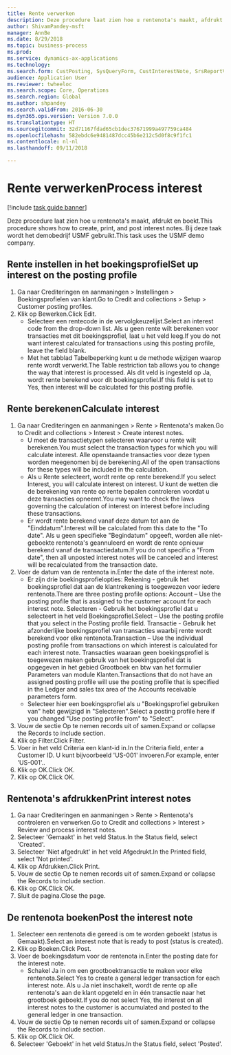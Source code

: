 ```yaml
--- 
title: Rente verwerken
description: Deze procedure laat zien hoe u rentenota's maakt, afdrukt en boekt.
author: ShivamPandey-msft
manager: AnnBe
ms.date: 8/29/2018
ms.topic: business-process
ms.prod: 
ms.service: dynamics-ax-applications
ms.technology: 
ms.search.form: CustPosting, SysQueryForm, CustInterestNote, SrsReportViewerForm
audience: Application User
ms.reviewer: twheeloc
ms.search.scope: Core, Operations
ms.search.region: Global
ms.author: shpandey
ms.search.validFrom: 2016-06-30
ms.dyn365.ops.version: Version 7.0.0
ms.translationtype: HT
ms.sourcegitcommit: 32d71167fdad65cb1dec37671999a497759ca484
ms.openlocfilehash: 582ebdc6e9481487dcc45b6e212c5d0f8c9f1fc1
ms.contentlocale: nl-nl
ms.lasthandoff: 09/11/2018

---
```

# <a name="process-interest"></a><span data-ttu-id="98230-103">Rente verwerken</span><span class="sxs-lookup"><span data-stu-id="98230-103">Process interest</span></span>

[!include [task guide banner](../../includes/task-guide-banner.md)]

<span data-ttu-id="98230-104">Deze procedure laat zien hoe u rentenota's maakt, afdrukt en boekt.</span><span class="sxs-lookup"><span data-stu-id="98230-104">This procedure shows how to create, print, and post interest notes.</span></span> <span data-ttu-id="98230-105">Bij deze taak wordt het demobedrijf USMF gebruikt.</span><span class="sxs-lookup"><span data-stu-id="98230-105">This task uses the USMF demo company.</span></span>


## <a name="set-up-interest-on-the-posting-profile"></a><span data-ttu-id="98230-106">Rente instellen in het boekingsprofiel</span><span class="sxs-lookup"><span data-stu-id="98230-106">Set up interest on the posting profile</span></span>
1. <span data-ttu-id="98230-107">Ga naar Crediteringen en aanmaningen > Instellingen > Boekingsprofielen van klant.</span><span class="sxs-lookup"><span data-stu-id="98230-107">Go to Credit and collections > Setup > Customer posting profiles.</span></span>
2. <span data-ttu-id="98230-108">Klik op Bewerken.</span><span class="sxs-lookup"><span data-stu-id="98230-108">Click Edit.</span></span>
    * <span data-ttu-id="98230-109">Selecteer een rentecode in de vervolgkeuzelijst.</span><span class="sxs-lookup"><span data-stu-id="98230-109">Select an interest code from the drop-down list.</span></span> <span data-ttu-id="98230-110">Als u geen rente wilt berekenen voor transacties met dit boekingsprofiel, laat u het veld leeg.</span><span class="sxs-lookup"><span data-stu-id="98230-110">If you do not want interest calculated for transactions using this posting profile, leave the field blank.</span></span>  
    * <span data-ttu-id="98230-111">Met het tabblad Tabelbeperking kunt u de methode wijzigen waarop rente wordt verwerkt.</span><span class="sxs-lookup"><span data-stu-id="98230-111">The Table restriction tab allows you to change the way that interest is processed.</span></span> <span data-ttu-id="98230-112">Als dit veld is ingesteld op Ja, wordt rente berekend voor dit boekingsprofiel.</span><span class="sxs-lookup"><span data-stu-id="98230-112">If this field is set to Yes, then interest will be calculated for this posting profile.</span></span>  

## <a name="calculate-interest"></a><span data-ttu-id="98230-113">Rente berekenen</span><span class="sxs-lookup"><span data-stu-id="98230-113">Calculate interest</span></span>
1. <span data-ttu-id="98230-114">Ga naar Crediteringen en aanmaningen > Rente > Rentenota's maken.</span><span class="sxs-lookup"><span data-stu-id="98230-114">Go to Credit and collections > Interest > Create interest notes.</span></span>
    * <span data-ttu-id="98230-115">U moet de transactietypen selecteren waarvoor u rente wilt berekenen.</span><span class="sxs-lookup"><span data-stu-id="98230-115">You must select the transaction types for which you will calculate interest.</span></span> <span data-ttu-id="98230-116">Alle openstaande transacties voor deze typen worden meegenomen bij de berekening.</span><span class="sxs-lookup"><span data-stu-id="98230-116">All of the open transactions for these types will be included in the calculation.</span></span>  
    * <span data-ttu-id="98230-117">Als u Rente selecteert, wordt rente op rente berekend.</span><span class="sxs-lookup"><span data-stu-id="98230-117">If you select Interest, you will calculate interest on interest.</span></span> <span data-ttu-id="98230-118">U kunt de wetten die de berekening van rente op rente bepalen controleren voordat u deze transacties opneemt.</span><span class="sxs-lookup"><span data-stu-id="98230-118">You may want to check the laws governing the calculation of interest on interest before including these transactions.</span></span>  
    * <span data-ttu-id="98230-119">Er wordt rente berekend vanaf deze datum tot aan de "Einddatum".</span><span class="sxs-lookup"><span data-stu-id="98230-119">Interest will be calculated from this date to the "To date".</span></span> <span data-ttu-id="98230-120">Als u geen specifieke "Begindatum" opgeeft, worden alle niet-geboekte rentenota's geannuleerd en wordt de rente opnieuw berekend vanaf de transactiedatum.</span><span class="sxs-lookup"><span data-stu-id="98230-120">If you do not specific a "From date", then all unposted interest notes will be canceled and interest will be recalculated from the transaction date.</span></span>  
2. <span data-ttu-id="98230-121">Voer de datum van de rentenota in.</span><span class="sxs-lookup"><span data-stu-id="98230-121">Enter the date of the interest note.</span></span>
    * <span data-ttu-id="98230-122">Er zijn drie boekingsprofielopties: Rekening - gebruik het boekingsprofiel dat aan de klantrekening is toegewezen voor iedere rentenota.</span><span class="sxs-lookup"><span data-stu-id="98230-122">There are three posting profile options:   Account – Use the posting profile that is assigned to the customer account for each interest note.</span></span>   <span data-ttu-id="98230-123">Selecteren - Gebruik het boekingsprofiel dat u selecteert in het veld Boekingsprofiel.</span><span class="sxs-lookup"><span data-stu-id="98230-123">Select – Use the posting profile that you select in the Posting profile field.</span></span>   <span data-ttu-id="98230-124">Transactie - Gebruik het afzonderlijke boekingsprofiel van transacties waarbij rente wordt berekend voor elke rentenota.</span><span class="sxs-lookup"><span data-stu-id="98230-124">Transaction – Use the individual posting profile from transactions on which interest is calculated for each interest note.</span></span> <span data-ttu-id="98230-125">Transacties waaraan geen boekingsprofiel is toegewezen maken gebruik van het boekingsprofiel dat is opgegeven in het gebied Grootboek en btw van het formulier Parameters van module Klanten.</span><span class="sxs-lookup"><span data-stu-id="98230-125">Transactions that do not have an assigned posting profile will use the posting profile that is specified in the Ledger and sales tax area of the Accounts receivable parameters form.</span></span>  
    * <span data-ttu-id="98230-126">Selecteer hier een boekingsprofiel als u "Boekingsprofiel gebruiken van" hebt gewijzigd in "Selecteren".</span><span class="sxs-lookup"><span data-stu-id="98230-126">Select a posting profile here if you changed "Use posting profile from" to "Select".</span></span>  
3. <span data-ttu-id="98230-127">Vouw de sectie Op te nemen records uit of samen.</span><span class="sxs-lookup"><span data-stu-id="98230-127">Expand or collapse the Records to include section.</span></span>
4. <span data-ttu-id="98230-128">Klik op Filter.</span><span class="sxs-lookup"><span data-stu-id="98230-128">Click Filter.</span></span>
5. <span data-ttu-id="98230-129">Voer in het veld Criteria een klant-id in.</span><span class="sxs-lookup"><span data-stu-id="98230-129">In the Criteria field, enter a Customer ID.</span></span> <span data-ttu-id="98230-130">U kunt bijvoorbeeld 'US-001' invoeren.</span><span class="sxs-lookup"><span data-stu-id="98230-130">For example, enter 'US-001'..</span></span>
6. <span data-ttu-id="98230-131">Klik op OK.</span><span class="sxs-lookup"><span data-stu-id="98230-131">Click OK.</span></span>
7. <span data-ttu-id="98230-132">Klik op OK.</span><span class="sxs-lookup"><span data-stu-id="98230-132">Click OK.</span></span>

## <a name="print-interest-notes"></a><span data-ttu-id="98230-133">Rentenota's afdrukken</span><span class="sxs-lookup"><span data-stu-id="98230-133">Print interest notes</span></span>
1. <span data-ttu-id="98230-134">Ga naar Crediteringen en aanmaningen > Rente > Rentenota's controleren en verwerken.</span><span class="sxs-lookup"><span data-stu-id="98230-134">Go to Credit and collections > Interest > Review and process interest notes.</span></span>
2. <span data-ttu-id="98230-135">Selecteer 'Gemaakt' in het veld Status.</span><span class="sxs-lookup"><span data-stu-id="98230-135">In the Status field, select 'Created'.</span></span>
3. <span data-ttu-id="98230-136">Selecteer 'Niet afgedrukt' in het veld Afgedrukt.</span><span class="sxs-lookup"><span data-stu-id="98230-136">In the Printed field, select 'Not printed'.</span></span>
4. <span data-ttu-id="98230-137">Klik op Afdrukken.</span><span class="sxs-lookup"><span data-stu-id="98230-137">Click Print.</span></span>
5. <span data-ttu-id="98230-138">Vouw de sectie Op te nemen records uit of samen.</span><span class="sxs-lookup"><span data-stu-id="98230-138">Expand or collapse the Records to include section.</span></span>
6. <span data-ttu-id="98230-139">Klik op OK.</span><span class="sxs-lookup"><span data-stu-id="98230-139">Click OK.</span></span>
7. <span data-ttu-id="98230-140">Sluit de pagina.</span><span class="sxs-lookup"><span data-stu-id="98230-140">Close the page.</span></span>

## <a name="post-the-interest-note"></a><span data-ttu-id="98230-141">De rentenota boeken</span><span class="sxs-lookup"><span data-stu-id="98230-141">Post the interest note</span></span>
1. <span data-ttu-id="98230-142">Selecteer een rentenota die gereed is om te worden geboekt (status is Gemaakt).</span><span class="sxs-lookup"><span data-stu-id="98230-142">Select an interest note that is ready to post (status is created).</span></span>
2. <span data-ttu-id="98230-143">Klik op Boeken.</span><span class="sxs-lookup"><span data-stu-id="98230-143">Click Post.</span></span>
3. <span data-ttu-id="98230-144">Voer de boekingsdatum voor de rentenota in.</span><span class="sxs-lookup"><span data-stu-id="98230-144">Enter the posting date for the interest note.</span></span>
    * <span data-ttu-id="98230-145">Schakel Ja in om een grootboektransactie te maken voor elke rentenota.</span><span class="sxs-lookup"><span data-stu-id="98230-145">Select Yes to create a general ledger transaction for each interest note.</span></span>     <span data-ttu-id="98230-146">Als u Ja niet inschakelt, wordt de rente op alle rentenota's aan de klant opgeteld en in één transactie naar het grootboek geboekt.</span><span class="sxs-lookup"><span data-stu-id="98230-146">If you do not select Yes, the interest on all interest notes to the customer is accumulated and posted to the general ledger in one transaction.</span></span>  
4. <span data-ttu-id="98230-147">Vouw de sectie Op te nemen records uit of samen.</span><span class="sxs-lookup"><span data-stu-id="98230-147">Expand or collapse the Records to include section.</span></span>
5. <span data-ttu-id="98230-148">Klik op OK.</span><span class="sxs-lookup"><span data-stu-id="98230-148">Click OK.</span></span>
6. <span data-ttu-id="98230-149">Selecteer 'Geboekt' in het veld Status.</span><span class="sxs-lookup"><span data-stu-id="98230-149">In the Status field, select 'Posted'.</span></span>


